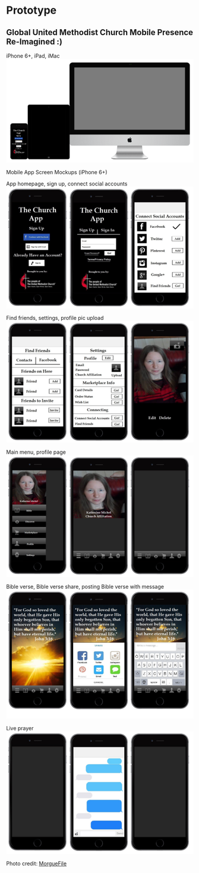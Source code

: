 # Prototype

## Global United Methodist Church Mobile Presence Re-Imagined :)

iPhone 6+, iPad, iMac
![](prototype/iphone-6-plus-ipad-imac.png)

Mobile App Screen Mockups (iPhone 6+)

App homepage, sign up, connect social accounts
![](prototype/iphone-6-plus-screens-1.jpg)

Find friends, settings, profile pic upload
![](prototype/iphone-6-plus-screens-2.jpg)

Main menu, profile page
![](prototype/iphone-6-plus-screens-3.jpg)

Bible verse, Bible verse share, posting Bible verse with message
![](prototype/iphone-6-plus-screens-4.jpg)

Live prayer
![](prototype/iphone-6-plus-screens-5.jpg)

Photo credit: [MorgueFile](http://www.morguefile.com/archive/display/924868)
